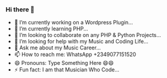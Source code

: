 ### Hi there 👋

- 🔭 I’m currently working on a Wordpress Plugin...
- 🌱 I’m currently learning PHP...
- 👯 I’m looking to collaborate on any PHP & Python Projects...
- 🤔 I’m looking for help with my Music and Coding Life...
- 💬 Ask me about my Music Career...
- 📫 How to reach me: WhatsApp +2349077151520
- 😄 Pronouns: Type Something Here 😄😄
- ⚡ Fun fact: I am that Musician Who Code...
